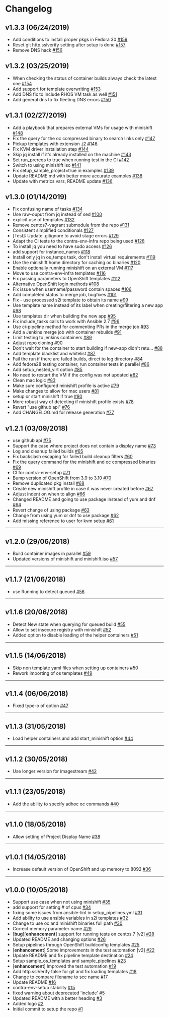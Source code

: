 # Changelog

## v1.3.3 (06/24/2019)
- Add conditions to install proper pkgs in Fedora 30 [#159](https://github.com/CentOS-PaaS-SIG/contra-env-setup/pull/159)
- Reset git http.sslverify setting after setup is done [#157](https://github.com/CentOS-PaaS-SIG/contra-env-setup/pull/157)
- Remove DNS hack [#156](https://github.com/CentOS-PaaS-SIG/contra-env-setup/pull/156)

## v1.3.2 (03/25/2019)
- When checking the status of container builds always check the latest one [#154](https://github.com/CentOS-PaaS-SIG/contra-env-setup/pull/154)
- Add support for template overwriting [#153](https://github.com/CentOS-PaaS-SIG/contra-env-setup/pull/153)
- Add DNS fix to include RHOS VM task as well [#151](https://github.com/CentOS-PaaS-SIG/contra-env-setup/pull/151)
- Add general dns to fix fleeting DNS errors [#150](https://github.com/CentOS-PaaS-SIG/contra-env-setup/pull/150)

## v1.3.1 (02/27/2019)
- Add a playbook that prepares external VMs for usage with minishift [#148](https://github.com/CentOS-PaaS-SIG/contra-env-setup/pull/148)
- Fix the query for the oc compressed binary to search links only [#147](https://github.com/CentOS-PaaS-SIG/contra-env-setup/pull/147)
- Pickup templates with extension .j2 [#146](https://github.com/CentOS-PaaS-SIG/contra-env-setup/pull/146)
- Fix KVM driver installation step [#144](https://github.com/CentOS-PaaS-SIG/contra-env-setup/pull/144)
- Skip jq install if it's already installed on the machine [#143](https://github.com/CentOS-PaaS-SIG/contra-env-setup/pull/143)
- Set run_prereqs to true when running test in the CI [#142](https://github.com/CentOS-PaaS-SIG/contra-env-setup/pull/142)
- Switch to using minishift iso [#141](https://github.com/CentOS-PaaS-SIG/contra-env-setup/pull/141)
- Fix setup_sample_project=true in examples [#139](https://github.com/CentOS-PaaS-SIG/contra-env-setup/pull/139)
- Update README.md with better more accurate examples [#138](https://github.com/CentOS-PaaS-SIG/contra-env-setup/pull/138)
- Update with metrics vars, README update [#136](https://github.com/CentOS-PaaS-SIG/contra-env-setup/pull/136)

## v1.3.0 (01/14/2019)
- Fix confusing name of tasks [#134](https://github.com/CentOS-PaaS-SIG/contra-env-setup/pull/134)
- Use raw-ouput from jq instead of sed [#100](https://github.com/CentOS-PaaS-SIG/contra-env-setup/pull/100)
- explicit use of templates [#132](https://github.com/CentOS-PaaS-SIG/contra-env-setup/pull/132)
- Remove centos7-vagrant submodule from the repo [#131](https://github.com/CentOS-PaaS-SIG/contra-env-setup/pull/131)
- Consistent simplified conditionals [#127](https://github.com/CentOS-PaaS-SIG/contra-env-setup/pull/127)
- [Test]: Update .gitignore to avoid stage errors [#129](https://github.com/CentOS-PaaS-SIG/contra-env-setup/pull/129)
- Adapt the CI tests to the contra-env-infra repo being used [#128](https://github.com/CentOS-PaaS-SIG/contra-env-setup/pull/128)
- To install jq you need to have sudo access [#126](https://github.com/CentOS-PaaS-SIG/contra-env-setup/pull/126)
- add support for instance_names [#118](https://github.com/CentOS-PaaS-SIG/contra-env-setup/pull/118)
- Install only jq in os_temps task, don't install virtual requirements [#119](https://github.com/CentOS-PaaS-SIG/contra-env-setup/pull/119)
- Use the minishift home directory for caching oc binaries [#120](https://github.com/CentOS-PaaS-SIG/contra-env-setup/pull/120)
- Enable optionally running minishift on an external VM [#117](https://github.com/CentOS-PaaS-SIG/contra-env-setup/pull/117)
- Move to use contra-env-infra templates [#116](https://github.com/CentOS-PaaS-SIG/contra-env-setup/pull/116)
- Fix passing parameters to OpenShift templates [#112](https://github.com/CentOS-PaaS-SIG/contra-env-setup/pull/112)
- Alternative OpenShift login methods [#108](https://github.com/CentOS-PaaS-SIG/contra-env-setup/pull/108)
- Fix issue when username/password contain spaces [#106](https://github.com/CentOS-PaaS-SIG/contra-env-setup/pull/106)
- Add completed status to merge job, bugfixes [#101](https://github.com/CentOS-PaaS-SIG/contra-env-setup/pull/101)
- Fix - use processed s2i template to obtain its name [#99](https://github.com/CentOS-PaaS-SIG/contra-env-setup/pull/99)
- Use template name instead of its label when creating/filtering a new app [#98](https://github.com/CentOS-PaaS-SIG/contra-env-setup/pull/98)
- Use templates dir when building the new app [#95](https://github.com/CentOS-PaaS-SIG/contra-env-setup/pull/95)
- Fix include_tasks calls to work with Ansible 2.7 [#96](https://github.com/CentOS-PaaS-SIG/contra-env-setup/pull/96)
- Use ci-pipeline method for commenting PRs in the merge job [#93](https://github.com/CentOS-PaaS-SIG/contra-env-setup/pull/93)
- Add a Jenkins merge job with container rebuilds [#91](https://github.com/CentOS-PaaS-SIG/contra-env-setup/pull/91)
- Limit testing to jenkins containers [#89](https://github.com/CentOS-PaaS-SIG/contra-env-setup/pull/89)
- Adjust repo cloning [#90](https://github.com/CentOS-PaaS-SIG/contra-env-setup/pull/90)
- Don't wait for the container to start building if new-app didn't retu… [#88](https://github.com/CentOS-PaaS-SIG/contra-env-setup/pull/88)
- Add template blacklist and whitelist [#87](https://github.com/CentOS-PaaS-SIG/contra-env-setup/pull/87)
- Fail the run if there are failed builds, direct to log directory [#84](https://github.com/CentOS-PaaS-SIG/contra-env-setup/pull/84)
- Add fedora28 testing container, run container tests in parallel [#86](https://github.com/CentOS-PaaS-SIG/contra-env-setup/pull/86)
- Add setup_nested_virt option [#85](https://github.com/CentOS-PaaS-SIG/contra-env-setup/pull/85)
- No need to restart the VM if the config was not updated [#82](https://github.com/CentOS-PaaS-SIG/contra-env-setup/pull/82)
- Clean mac logic [#83](https://github.com/CentOS-PaaS-SIG/contra-env-setup/pull/83)
- Make sure configured minishift profile is active [#79](https://github.com/CentOS-PaaS-SIG/contra-env-setup/pull/79)
- Make changes to allow for mac users [#81](https://github.com/CentOS-PaaS-SIG/contra-env-setup/pull/81)
- setup or start minishift if true [#80](https://github.com/CentOS-PaaS-SIG/contra-env-setup/pull/80)
- More robust way of detecting if minishift profile exists [#78](https://github.com/CentOS-PaaS-SIG/contra-env-setup/pull/78)
- Revert "use github api" [#76](https://github.com/CentOS-PaaS-SIG/contra-env-setup/pull/76)
- Add CHANGELOG.md for release generation [#77](https://github.com/CentOS-PaaS-SIG/contra-env-setup/pull/77)

## v1.2.1 (03/09/2018)
- use github api [#75](https://github.com/CentOS-PaaS-SIG/contra-env-setup/pull/75)
- Support the case where project does not contain a display name [#73](https://github.com/CentOS-PaaS-SIG/contra-env-setup/pull/73)
- Log and cleanup failed builds [#65](https://github.com/CentOS-PaaS-SIG/contra-env-setup/pull/65)
- Fix backslash escaping for failed build cleanup filters [#60](https://github.com/CentOS-PaaS-SIG/contra-env-setup/pull/60)
- Fix the query command for the minishift and oc compressed binaries [#69](https://github.com/CentOS-PaaS-SIG/contra-env-setup/pull/69)
- CI for contra-env-setup [#71](https://github.com/CentOS-PaaS-SIG/contra-env-setup/pull/71)
- Bump version of OpenShift from 3.9 to 3.10 [#70](https://github.com/CentOS-PaaS-SIG/contra-env-setup/pull/70)
- Remove duplicated pkg install [#68](https://github.com/CentOS-PaaS-SIG/contra-env-setup/pull/68)
- Create new minishift profile in case it was never created before [#67](https://github.com/CentOS-PaaS-SIG/contra-env-setup/pull/67)
- Adjust indent on when to align [#66](https://github.com/CentOS-PaaS-SIG/contra-env-setup/pull/66)
- Changed README and going to use package instead of yum and dnf [#64](https://github.com/CentOS-PaaS-SIG/contra-env-setup/pull/64)
- Revert change of using package [#63](https://github.com/CentOS-PaaS-SIG/contra-env-setup/pull/63)
- Change from using yum or dnf to use package [#62](https://github.com/CentOS-PaaS-SIG/contra-env-setup/pull/62)
- Add missing reference to user for kvm setup [#61](https://github.com/CentOS-PaaS-SIG/contra-env-setup/pull/61)

---

## v1.2.0 (29/06/2018)
- Build container images in parallel [#59](https://github.com/CentOS-PaaS-SIG/contra-env-setup/pull/59)
- Updated versions of minishift and minishift.iso [#57](https://github.com/CentOS-PaaS-SIG/contra-env-setup/pull/57)

---

## v1.1.7 (21/06/2018)
- use Running to detect queued [#56](https://github.com/CentOS-PaaS-SIG/contra-env-setup/pull/56)

---

## v1.1.6 (20/06/2018)
- Detect New state when querying for queued build [#55](https://github.com/CentOS-PaaS-SIG/contra-env-setup/pull/55)
- Allow to set insecure registry with minishift [#52](https://github.com/CentOS-PaaS-SIG/contra-env-setup/pull/52)
- Added option to disable loading of the helper containers [#51](https://github.com/CentOS-PaaS-SIG/contra-env-setup/pull/51)

---

## v1.1.5 (14/06/2018)
- Skip non template yaml files when setting up containers [#50](https://github.com/CentOS-PaaS-SIG/contra-env-setup/pull/50)
-  Rework importing of os templates [#49](https://github.com/CentOS-PaaS-SIG/contra-env-setup/pull/49)

---

## v1.1.4 (06/06/2018)
- Fixed type-o of option [#47](https://github.com/CentOS-PaaS-SIG/contra-env-setup/pull/47)

---

## v1.1.3 (31/05/2018)
- Load helper containers and add start_minishift option [#44](https://github.com/CentOS-PaaS-SIG/contra-env-setup/pull/44)

---

## v1.1.2 (30/05/2018)
- Use longer version for imagestream [#42](https://github.com/CentOS-PaaS-SIG/contra-env-setup/pull/42)

---

## v1.1.1 (23/05/2018)
- Add the ability to specify adhoc oc commands [#40](https://github.com/CentOS-PaaS-SIG/contra-env-setup/pull/40)

---

## v1.1.0 (18/05/2018)
- Allow setting of Project Display Name [#38](https://github.com/CentOS-PaaS-SIG/contra-env-setup/pull/38)

---

## v1.0.1 (14/05/2018)
- Increase default version of OpenShift and up memory to 8092 [#36](https://github.com/CentOS-PaaS-SIG/contra-env-setup/pull/36)

---

## v1.0.0 (10/05/2018)
- Support use case when not using minishift [#35](https://github.com/CentOS-PaaS-SIG/contra-env-setup/pull/35)
- add support for setting # of cpus [#34](https://github.com/CentOS-PaaS-SIG/contra-env-setup/pull/34)
- fixing some issues from ansible-lint in setup_pipelines.yml [#31](https://github.com/CentOS-PaaS-SIG/contra-env-setup/pull/31)
- Add ability to use ansible variables in s2i templates [#32](https://github.com/CentOS-PaaS-SIG/contra-env-setup/pull/32)
-  Change to use oc and minishift binaries full path [#30](https://github.com/CentOS-PaaS-SIG/contra-env-setup/pull/30)
- Correct memory parameter name [#29](https://github.com/CentOS-PaaS-SIG/contra-env-setup/pull/29)
- [**bug**][**enhancement**] support for running tests on centos 7 [v2] [#28](https://github.com/CentOS-PaaS-SIG/contra-env-setup/pull/28)
-  Updated README and changing options [#26](https://github.com/CentOS-PaaS-SIG/contra-env-setup/pull/26)
- Setup pipelines through OpenShift buildconfig templates  [#25](https://github.com/CentOS-PaaS-SIG/contra-env-setup/pull/25)
- [**enhancement**] Some improvements in the test automation [v2] [#22](https://github.com/CentOS-PaaS-SIG/contra-env-setup/pull/22)
-  Update README and fix pipeline template destination [#24](https://github.com/CentOS-PaaS-SIG/contra-env-setup/pull/24)
- Setup sample_os_templates and sample_pipelines [#23](https://github.com/CentOS-PaaS-SIG/contra-env-setup/pull/23)
- [**enhancement**] Improved the test automation [#19](https://github.com/CentOS-PaaS-SIG/contra-env-setup/pull/19)
- Add http.sslVerify false for git and fix loading templates [#18](https://github.com/CentOS-PaaS-SIG/contra-env-setup/pull/18)
- Change to compare filename to scc name [#17](https://github.com/CentOS-PaaS-SIG/contra-env-setup/pull/17)
- Update README [#16](https://github.com/CentOS-PaaS-SIG/contra-env-setup/pull/16)
- contra-env-setup stability [#15](https://github.com/CentOS-PaaS-SIG/contra-env-setup/pull/15)
- fixed warning about deprecated 'include' [#5](https://github.com/CentOS-PaaS-SIG/contra-env-setup/pull/5)
- Updated README with a better heading [#3](https://github.com/CentOS-PaaS-SIG/contra-env-setup/pull/3)
- Added logo [#2](https://github.com/CentOS-PaaS-SIG/contra-env-setup/pull/2)
- Initial commit to setup the repo [#1](https://github.com/CentOS-PaaS-SIG/contra-env-setup/pull/1)
